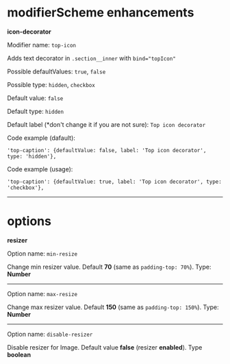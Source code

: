 # modifierScheme enhancements

**icon-decorator**

Modifier name: `top-icon`

Adds text decorator in `.section__inner` with `bind="topIcon"`

Possible defaultValues: `true`, `false`

Possible type: `hidden`, `checkbox`

Default value: `false`

Default type: `hidden`

Default label (*don't change it if you are not sure): `Top icon decorator`

Code example (dafault):
```
'top-caption': {defaultValue: false, label: 'Top icon decorator', type: 'hidden'},
```
Code example (usage):
```
'top-caption': {defaultValue: true, label: 'Top icon decorator', type: 'checkbox'},
```
----------

# options

**resizer**

Option name: `min-resize`

Change min resizer value. Default **70** (same as `padding-top: 70%`). Type: **Number**

----------

Option name: `max-resize`

Change max resizer value. Default **150** (same as `padding-top: 150%`). Type: **Number**

----------

Option name: `disable-resizer`

Disable resizer for Image. Default value **false** (resizer **enabled**). Type **boolean**

